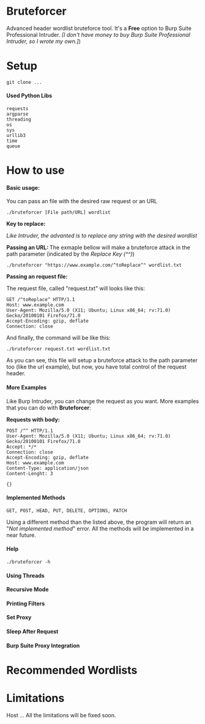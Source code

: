 # Bruteforcer
Advanced header wordlist bruteforce tool. 
It's a <b>Free</b> option to Burp Suite Professional Intruder.
<i> [I don't have money to buy Burp Suite Professional Intruder, so I wrote my own.]</i>)

# Setup

```git clone ...```

#### Used Python Libs

```
requests
argparse
threading
os
sys
urllib3
time
queue
```

# How to use

#### Basic usage: 
You can pass an file with the desired raw request or an URL

```./bruteforcer [File path/URL] wordlist```

<b>Key to replace: </b>

<i>Like Intruder, the advanted is to replace any string with the desired wordlist</i>

<b>Passing an URL: </b> The exmaple bellow will make a bruteforce attack in the path parameter (indicated by the <i>Replace Key (^^)</i>)

```./bruteforcer "https://www.example.com/^toReplace^" wordlist.txt```

<b>Passing an request file: </b>

The request file, called "request.txt" will looks like this:

```
GET /^toReplace^ HTTP/1.1
Host: www.example.com
User-Agent: Mozilla/5.0 (X11; Ubuntu; Linux x86_64; rv:71.0) Gecko/20100101 Firefox/71.0
Accept-Encoding: gzip, deflate
Connection: close
```

And finally, the command will be like this:

```./bruteforcer request.txt wordlist.txt```

As you can see, this file will setup a bruteforce attack to the path parameter too (like the url example), but now, you have total control of the request header.

#### More Examples
Like Burp Intruder, you can change the request as you want. More examples that you can do with <b>Bruteforcer</b>: 

<b>Requests with body: </b>

```
POST /^^ HTTP/1.1
User-Agent: Mozilla/5.0 (X11; Ubuntu; Linux x86_64; rv:71.0) Gecko/20100101 Firefox/71.0
Accept: */*
Connection: close
Accept-Encoding: gzip, deflate
Host: www.example.com
Content-Type: application/json
Content-Lenght: 3

{}
```

<b></b>

#### Implemented Methods

```
GET, POST, HEAD, PUT, DELETE, OPTIONS, PATCH
```

Using a different method than the listed above, the program will return an "<i>Not implemented method</i>" error.
All the methods will be implemented in a near future.

#### Help

```./bruteforcer -h```

#### Using Threads

#### Recursive Mode

#### Printing Filters

#### Set Proxy

#### Sleep After Request

#### Burp Suite Proxy Integration

# Recommended Wordlists

# Limitations

Host ...
All the limitations will be fixed soon.
